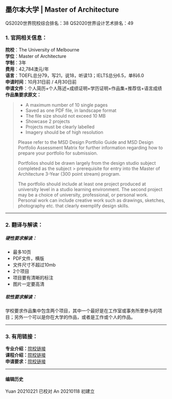 ## 墨尔本大学 | Master of Architecture

QS2020世界院校综合排名：38
QS2020世界设计艺术排名：49


### 1. 官网相关信息：

**院校**：The University of Melbourne  
**学位**：Master of Architecture  
**学制**：3年  
**费用**：42,784澳元/年  
**语言**：TOEFL总分79，写21，说18，听读13；IELTS总分6.5，单科6.0   
**申请时间**：10月31日前 / 4月30日前   
**申请文件**：个人简历+个人陈述+成绩证明+学历证明+作品集+推荐信+语言成绩    
**作品集要求原文：**   
> - A maximum number of 10 single pages
> - Saved as one PDF file, in landscape format
> - The file size should not exceed 10 MB
> - Showcase 2 projects
> - Projects must be clearly labelled
> - Imagery should be of high resolution
>
> Please refer to the MSD Design Portfolio Guide and MSD Design Portfolio Assessment Matrix for further information regarding how to prepare your portfolio for submission.
>
> Portfolios should be drawn largely from the design studio subject completed as the subject > prerequisite for entry into the Master of Architecture 3-Year (300 point stream) program.
>
> The portfolio should include at least one project produced at university level in a studio learning environment. The second project may be a choice of university, professional, or personal work. Personal work can include creative work such as drawings, sketches, photography etc. that clearly exemplify design skills.   



---


### 2. 翻译与解读：

##### 硬性要求解读：
- 最多10页
- PDF文件，横版
- 文件尺寸不超过10mb
- 2个项目
- 项目要有清晰的标注
- 图片一定要高清


##### 软性要求解读：
学校要求作品集中包含两个项目，其中一个最好是在工作室或事务所里参与的项目；另外一个可以是你在大学的作品，或者是工作或个人的作品。


---


### 3. 有用链接：

**专业介绍：**[院校链接](https://study.unimelb.edu.au/find/courses/graduate/master-of-architecture/)  
**课程介绍：**[院校链接](https://study.unimelb.edu.au/find/courses/graduate/master-of-architecture/what-will-i-study/)  
**申请要求：**[院校链接](https://study.unimelb.edu.au/find/courses/graduate/master-of-architecture/how-to-apply/)




---


#### 编辑历史
Yuan 20210221 已校对
An 20210118 初建立
